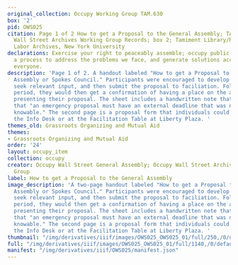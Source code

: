 ```yaml
---
original_collection: Occupy Working Group TAM.630
box: '2'
pid: OWS025
citation: Page 1 of 2 How to get a Proposal to the General Assembly; TAM.630 Occupy
  Wall Street Archives Working Group Records; box 2; Tamiment Library/Robert F. Wagner
  Labor Archives, New York University
declarations: Exercise your right to peaceably assemble; occupy public space; create
  a process to address the problems we face, and generate solutions accessible to
  everyone.
description: 'Page 1 of 2. A handout labeled "How to get a Proposal to the General
  Assembly or Spokes Council." Participants were encouraged to develop a proposal,
  seek relevant input, and then submit the proposal to faciliation. Following a review
  period, they would then get a confirmation of having a place on the agenda before
  presenting their proposal. The sheet includes a handwritten note that tells activists
  that "an emergency proposal must have an external deadline that was not previously
  knowable." The second page is a proposal form that individuals could drop off at
  the Info Desk or at the Facilitation Table at Liberty Plaza. '
themes_old: Grassroots Organizing and Mutual Aid
themes:
- Grassroots Organizing and Mutual Aid
order: '24'
layout: occupy_item
collection: occupy
creator: Occupy Wall Street General Assembly; Occupy Wall Street Archives Working
  Group
label: How to get a Proposal to the General Assembly
image_description: 'A two-page handout labeled "How to get a Proposal to the General
  Assembly or Spokes Council." Participants were encouraged to develop a proposal,
  seek relevant input, and then submit the proposal to faciliation. Following a review
  period, they would then get a confirmation of having a place on the agenda before
  presenting their proposal. The sheet includes a handwritten note that tells activists
  that "an emergency proposal must have an external deadline that was not previously
  knowable." The second page is a proposal form that individuals could drop off at
  the Info Desk or at the Facilitation Table at Liberty Plaza. '
thumbnail: "/img/derivatives/iiif/images/OWS025_OWS025_01/full/250,/0/default.jpg"
full: "/img/derivatives/iiif/images/OWS025_OWS025_01/full/1140,/0/default.jpg"
manifest: "/img/derivatives/iiif/OWS025/manifest.json"
---
```

